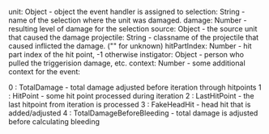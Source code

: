  unit: Object - object the event handler is assigned to
 selection: String - name of the selection where the unit was damaged.
 damage: Number - resulting level of damage for the selection
 source: Object - the source unit that caused the damage
 projectile: String - classname of the projectile that caused inflicted the damage. ("" for unknown)
 hitPartIndex: Number - hit part index of the hit point, -1 otherwise
 instigator: Object - person who pulled the triggerision damage, etc.
 context: Number - some additional context for the event:

0 : TotalDamage - total damage adjusted before iteration through hitpoints
1 : HitPoint - some hit point processed during iteration
2 : LastHitPoint - the last hitpoint from iteration is processed
3 : FakeHeadHit - head hit that is added/adjusted
4 : TotalDamageBeforeBleeding - total damage is adjusted before calculating bleeding